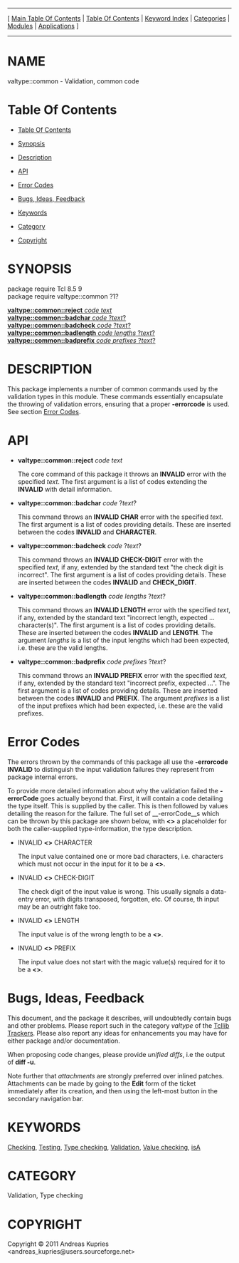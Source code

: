 
[//000000001]: # (valtype::common \- Validation types)
[//000000002]: # (Generated from file 'valtype\_common\.man' by tcllib/doctools with format 'markdown')
[//000000003]: # (Copyright &copy; 2011 Andreas Kupries <andreas\_kupries@users\.sourceforge\.net>)
[//000000004]: # (valtype::common\(n\) 1 tcllib "Validation types")

<hr> [ <a href="../../../../toc.md">Main Table Of Contents</a> &#124; <a
href="../../../toc.md">Table Of Contents</a> &#124; <a
href="../../../../index.md">Keyword Index</a> &#124; <a
href="../../../../toc0.md">Categories</a> &#124; <a
href="../../../../toc1.md">Modules</a> &#124; <a
href="../../../../toc2.md">Applications</a> ] <hr>

# NAME

valtype::common \- Validation, common code

# <a name='toc'></a>Table Of Contents

  - [Table Of Contents](#toc)

  - [Synopsis](#synopsis)

  - [Description](#section1)

  - [API](#section2)

  - [Error Codes](#section3)

  - [Bugs, Ideas, Feedback](#section4)

  - [Keywords](#keywords)

  - [Category](#category)

  - [Copyright](#copyright)

# <a name='synopsis'></a>SYNOPSIS

package require Tcl 8\.5 9  
package require valtype::common ?1?  

[__valtype::common::reject__ *code* *text*](#1)  
[__valtype::common::badchar__ *code* ?*text*?](#2)  
[__valtype::common::badcheck__ *code* ?*text*?](#3)  
[__valtype::common::badlength__ *code* *lengths* ?*text*?](#4)  
[__valtype::common::badprefix__ *code* *prefixes* ?*text*?](#5)  

# <a name='description'></a>DESCRIPTION

This package implements a number of common commands used by the validation types
in this module\. These commands essentially encapsulate the throwing of
validation errors, ensuring that a proper __\-errorcode__ is used\. See
section [Error Codes](#section3)\.

# <a name='section2'></a>API

  - <a name='1'></a>__valtype::common::reject__ *code* *text*

    The core command of this package it throws an __INVALID__ error with the
    specified *text*\. The first argument is a list of codes extending the
    __INVALID__ with detail information\.

  - <a name='2'></a>__valtype::common::badchar__ *code* ?*text*?

    This command throws an __INVALID CHAR__ error with the specified
    *text*\. The first argument is a list of codes providing details\. These are
    inserted between the codes __INVALID__ and __CHARACTER__\.

  - <a name='3'></a>__valtype::common::badcheck__ *code* ?*text*?

    This command throws an __INVALID CHECK\-DIGIT__ error with the specified
    *text*, if any, extended by the standard text "the check digit is
    incorrect"\. The first argument is a list of codes providing details\. These
    are inserted between the codes __INVALID__ and __CHECK\_DIGIT__\.

  - <a name='4'></a>__valtype::common::badlength__ *code* *lengths* ?*text*?

    This command throws an __INVALID LENGTH__ error with the specified
    *text*, if any, extended by the standard text "incorrect length, expected
    \.\.\. character\(s\)"\. The first argument is a list of codes providing details\.
    These are inserted between the codes __INVALID__ and __LENGTH__\. The
    argument *lengths* is a list of the input lengths which had been expected,
    i\.e\. these are the valid lengths\.

  - <a name='5'></a>__valtype::common::badprefix__ *code* *prefixes* ?*text*?

    This command throws an __INVALID PREFIX__ error with the specified
    *text*, if any, extended by the standard text "incorrect prefix, expected
    \.\.\."\. The first argument is a list of codes providing details\. These are
    inserted between the codes __INVALID__ and __PREFIX__\. The argument
    *prefixes* is a list of the input prefixes which had been expected, i\.e\.
    these are the valid prefixes\.

# <a name='section3'></a>Error Codes

The errors thrown by the commands of this package all use the __\-errorcode__
__INVALID__ to distinguish the input validation failures they represent from
package internal errors\.

To provide more detailed information about why the validation failed the
__\-errorCode__ goes actually beyond that\. First, it will contain a code
detailing the type itself\. This is supplied by the caller\. This is then followed
by values detailing the reason for the failure\. The full set of
__\-errorCode__s which can be thrown by this package are shown below, with
__<>__ a placeholder for both the caller\-supplied type\-information, the type
description\.

  - INVALID __<>__ CHARACTER

    The input value contained one or more bad characters, i\.e\. characters which
    must not occur in the input for it to be a __<>__\.

  - INVALID __<>__ CHECK\-DIGIT

    The check digit of the input value is wrong\. This usually signals a
    data\-entry error, with digits transposed, forgotten, etc\. Of course, th
    input may be an outright fake too\.

  - INVALID __<>__ LENGTH

    The input value is of the wrong length to be a __<>__\.

  - INVALID __<>__ PREFIX

    The input value does not start with the magic value\(s\) required for it to be
    a __<>__\.

# <a name='section4'></a>Bugs, Ideas, Feedback

This document, and the package it describes, will undoubtedly contain bugs and
other problems\. Please report such in the category *valtype* of the [Tcllib
Trackers](http://core\.tcl\.tk/tcllib/reportlist)\. Please also report any ideas
for enhancements you may have for either package and/or documentation\.

When proposing code changes, please provide *unified diffs*, i\.e the output of
__diff \-u__\.

Note further that *attachments* are strongly preferred over inlined patches\.
Attachments can be made by going to the __Edit__ form of the ticket
immediately after its creation, and then using the left\-most button in the
secondary navigation bar\.

# <a name='keywords'></a>KEYWORDS

[Checking](\.\./\.\./\.\./\.\./index\.md\#checking),
[Testing](\.\./\.\./\.\./\.\./index\.md\#testing), [Type
checking](\.\./\.\./\.\./\.\./index\.md\#type\_checking),
[Validation](\.\./\.\./\.\./\.\./index\.md\#validation), [Value
checking](\.\./\.\./\.\./\.\./index\.md\#value\_checking),
[isA](\.\./\.\./\.\./\.\./index\.md\#isa)

# <a name='category'></a>CATEGORY

Validation, Type checking

# <a name='copyright'></a>COPYRIGHT

Copyright &copy; 2011 Andreas Kupries <andreas\_kupries@users\.sourceforge\.net>
